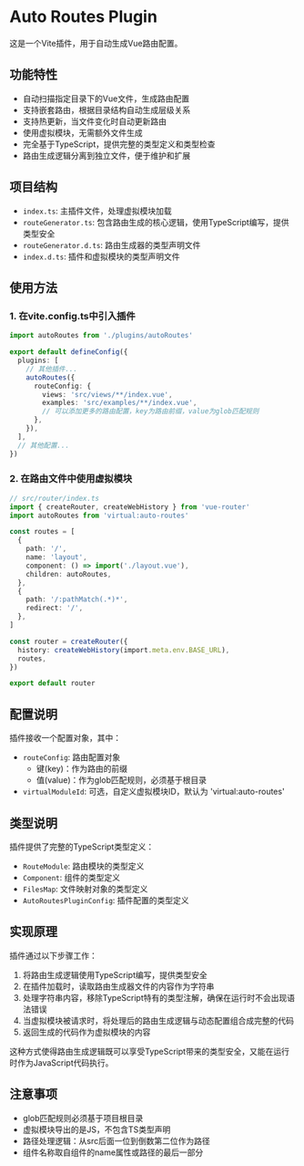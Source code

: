 # Auto Routes Plugin

这是一个Vite插件，用于自动生成Vue路由配置。

## 功能特性

- 自动扫描指定目录下的Vue文件，生成路由配置
- 支持嵌套路由，根据目录结构自动生成层级关系
- 支持热更新，当文件变化时自动更新路由
- 使用虚拟模块，无需额外文件生成
- 完全基于TypeScript，提供完整的类型定义和类型检查
- 路由生成逻辑分离到独立文件，便于维护和扩展

## 项目结构

- `index.ts`: 主插件文件，处理虚拟模块加载
- `routeGenerator.ts`: 包含路由生成的核心逻辑，使用TypeScript编写，提供类型安全
- `routeGenerator.d.ts`: 路由生成器的类型声明文件
- `index.d.ts`: 插件和虚拟模块的类型声明文件

## 使用方法

### 1. 在vite.config.ts中引入插件

```ts
import autoRoutes from './plugins/autoRoutes'

export default defineConfig({
  plugins: [
    // 其他插件...
    autoRoutes({
      routeConfig: {
        views: 'src/views/**/index.vue',
        examples: 'src/examples/**/index.vue',
        // 可以添加更多的路由配置，key为路由前缀，value为glob匹配规则
      },
    }),
  ],
  // 其他配置...
})
```

### 2. 在路由文件中使用虚拟模块

```ts
// src/router/index.ts
import { createRouter, createWebHistory } from 'vue-router'
import autoRoutes from 'virtual:auto-routes'

const routes = [
  {
    path: '/',
    name: 'layout',
    component: () => import('./layout.vue'),
    children: autoRoutes,
  },
  {
    path: '/:pathMatch(.*)*',
    redirect: '/',
  },
]

const router = createRouter({
  history: createWebHistory(import.meta.env.BASE_URL),
  routes,
})

export default router
```

## 配置说明

插件接收一个配置对象，其中：

- `routeConfig`: 路由配置对象
  - 键(key)：作为路由的前缀
  - 值(value)：作为glob匹配规则，必须基于根目录
- `virtualModuleId`: 可选，自定义虚拟模块ID，默认为 'virtual:auto-routes'

## 类型说明

插件提供了完整的TypeScript类型定义：

- `RouteModule`: 路由模块的类型定义
- `Component`: 组件的类型定义
- `FilesMap`: 文件映射对象的类型定义
- `AutoRoutesPluginConfig`: 插件配置的类型定义

## 实现原理

插件通过以下步骤工作：

1. 将路由生成逻辑使用TypeScript编写，提供类型安全
2. 在插件加载时，读取路由生成器文件的内容作为字符串
3. 处理字符串内容，移除TypeScript特有的类型注解，确保在运行时不会出现语法错误
4. 当虚拟模块被请求时，将处理后的路由生成逻辑与动态配置组合成完整的代码
5. 返回生成的代码作为虚拟模块的内容

这种方式使得路由生成逻辑既可以享受TypeScript带来的类型安全，又能在运行时作为JavaScript代码执行。

## 注意事项

- glob匹配规则必须基于项目根目录
- 虚拟模块导出的是JS，不包含TS类型声明
- 路径处理逻辑：从src后面一位到倒数第二位作为路径
- 组件名称取自组件的name属性或路径的最后一部分
